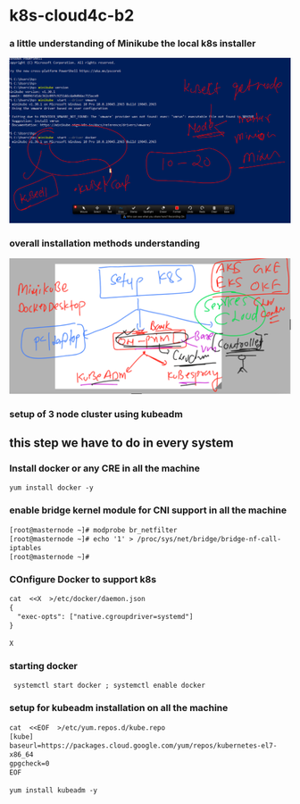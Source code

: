# k8s-cloud4c-b2

### a little understanding of Minikube the local k8s installer 

<img src="local.png">

### overall installation methods understanding 

<img src="methods.png">

### setup of 3 node cluster using kubeadm 

## this step we have to do in every system 

### Install docker or any CRE in all the machine 

```
yum install docker -y 
```

### enable bridge kernel module for CNI support in all the machine 

```
[root@masternode ~]# modprobe br_netfilter
[root@masternode ~]# echo '1' > /proc/sys/net/bridge/bridge-nf-call-iptables
[root@masternode ~]# 

```

### COnfigure Docker to support k8s 

```
cat  <<X  >/etc/docker/daemon.json
{
  "exec-opts": ["native.cgroupdriver=systemd"]
}

X
```

### starting docker 

```
 systemctl start docker ; systemctl enable docker
```

###  setup for kubeadm installation on all the machine 

```
cat  <<EOF  >/etc/yum.repos.d/kube.repo
[kube]
baseurl=https://packages.cloud.google.com/yum/repos/kubernetes-el7-x86_64
gpgcheck=0
EOF

yum install kubeadm -y 
```
